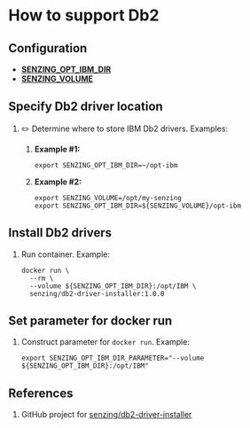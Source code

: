 # How to support Db2

## Configuration

- **[SENZING_OPT_IBM_DIR](https://github.com/Senzing/knowledge-base/blob/master/lists/environment-variables.md#senzing_opt_ibm_dir)**
- **[SENZING_VOLUME](https://github.com/Senzing/knowledge-base/blob/master/lists/environment-variables.md#senzing_volume)**

## Specify Db2 driver location

1. :pencil2: Determine where to store IBM Db2 drivers.
   Examples:

    1. **Example #1:**

        ```console
        export SENZING_OPT_IBM_DIR=~/opt-ibm
        ```

    1. **Example #2:**

        ```console
        export SENZING_VOLUME=/opt/my-senzing
        export SENZING_OPT_IBM_DIR=${SENZING_VOLUME}/opt-ibm
        ```

## Install Db2 drivers

1. Run container.
   Example:

    ```console
    docker run \
      --rm \
      --volume ${SENZING_OPT_IBM_DIR}:/opt/IBM \
      senzing/db2-driver-installer:1.0.0
    ```

## Set parameter for docker run

1. Construct parameter for `docker run`.
   Example:

    ```console
    export SENZING_OPT_IBM_DIR_PARAMETER="--volume ${SENZING_OPT_IBM_DIR}:/opt/IBM"
    ```

## References

1. GitHub project for [senzing/db2-driver-installer](https://github.com/Senzing/docker-db2-driver-installer)
